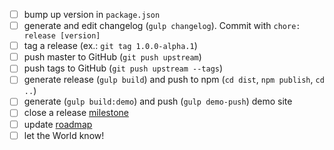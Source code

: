 * [ ] bump up version in `package.json`
* [ ] generate and edit changelog (`gulp changelog`). Commit with `chore: release [version]`
* [ ] tag a release (ex.: `git tag 1.0.0-alpha.1`)
* [ ] push master to GitHub (`git push upstream`)
* [ ] push tags to GitHub (`git push upstream --tags`)
* [ ] generate release (`gulp build`) and push to npm (`cd dist`, `npm publish`, `cd ..`)
* [ ] generate (`gulp build:demo`) and push (`gulp demo-push`) demo site 
* [ ] close a release [milestone](https://github.com/ng-bootstrap/ng-bootstrap/milestones)
* [ ] update [roadmap](https://github.com/ng-bootstrap/ng-bootstrap/wiki/Roadmap)
* [ ] let the World know!
